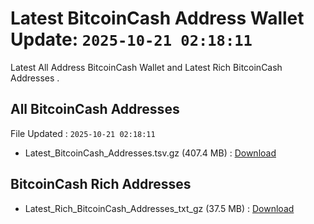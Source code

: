 # Latest BitcoinCash Address Wallet Update: `2025-10-21 02:18:11`

Latest All Address BitcoinCash Wallet and Latest Rich BitcoinCash Addresses .

## All BitcoinCash Addresses

File Updated : `2025-10-21 02:18:11`

- Latest_BitcoinCash_Addresses.tsv.gz (407.4 MB) : [Download](https://github.com/Pymmdrza/Rich-Address-Wallet/releases/tag/BitcoinCash)

## BitcoinCash Rich Addresses

- Latest_Rich_BitcoinCash_Addresses_txt_gz (37.5 MB) : [Download](https://github.com/Pymmdrza/Rich-Address-Wallet/releases/tag/BitcoinCash)
